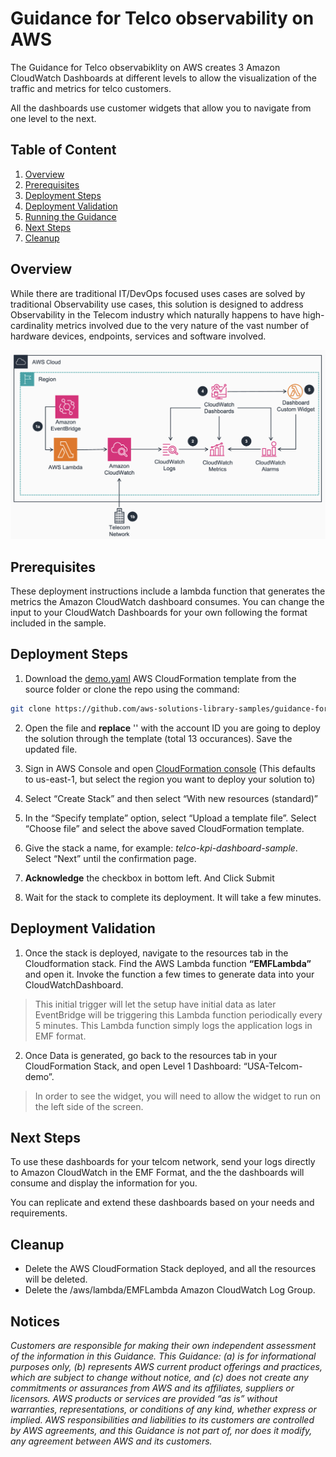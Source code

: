 # Guidance for Telco observability on AWS

The Guidance for Telco observabiklity on AWS creates 3 Amazon CloudWatch Dashboards at different levels to allow the visualization of the traffic and metrics for telco customers.

All the dashboards use customer widgets that allow you to navigate from one level to the next.

## Table of Content

1. [Overview](#overview)
2. [Prerequisites](#prerequisites)
3. [Deployment Steps](#deployment-steps)
4. [Deployment Validation](#deployment-validation)
5. [Running the Guidance](#running-the-guidance)
6. [Next Steps](#next-steps)
7. [Cleanup](#cleanup)


## Overview

While there are traditional IT/DevOps focused uses cases are solved by traditional Observability use cases, this solution is designed to address Observability in the Telecom industry which naturally happens to have high-cardinality metrics involved due to the very nature of the vast number of hardware devices, endpoints, services and software involved.

![](/assets/RA.png)

## Prerequisites

These deployment instructions include a lambda function that generates the metrics the Amazon CloudWatch dashboard consumes. You can change the input to your CloudWatch Dashboards for your own following the format included in the sample.

## Deployment Steps

1. Download the [demo.yaml](./source/demo.yaml) AWS CloudFormation template from the source folder or clone the repo using the command: 

```bash
git clone https://github.com/aws-solutions-library-samples/guidance-for-telco-observability-on-aws.git
```

2. Open the file and **replace** '<accountId>' with the account ID you are going to deploy the solution through the template (total 13 occurances). Save the updated file.

2. Sign in AWS Console and open [CloudFormation console](https://us-east-1.console.aws.amazon.com/cloudformation/home) (This defaults to us-east-1, but select the region you want to deploy your solution to)

3. Select “Create Stack” and then select “With new resources (standard)”

4. In the “Specify template” option, select “Upload a template file”. Select “Choose file” and select the above saved CloudFormation template.

5. Give the stack a name, for example: *telco-kpi-dashboard-sample*. Select “Next” until the confirmation page.

6. **Acknowledge** the checkbox in bottom left. And Click Submit

7. Wait for the stack to complete its deployment. It will take a few minutes.

## Deployment Validation

1. Once the stack is deployed, navigate to the resources tab in the Cloudformation stack. Find the AWS Lambda function **“EMFLambda”** and open it. Invoke the function a few times to generate data into your CloudWatchDashboard.

> This initial trigger will let the setup have initial data as later EventBridge will be triggering this Lambda function periodically every 5 minutes. This Lambda function simply logs the application logs in EMF format.

2. Once Data is generated, go back to the resources tab in your CloudFormation Stack, and open Level 1 Dashboard: “USA-Telcom-demo”.

> In order to see the widget, you will need to allow the widget to run on the left side of the screen.


## Next Steps

To use these dashboards for your telcom network, send your logs directly to Amazon CloudWatch in the EMF Format, and the the dashboards will consume and display the information for you.

You can replicate and extend these dashboards based on your needs and requirements.


## Cleanup

- Delete the AWS CloudFormation Stack deployed, and all the resources will be deleted.
- Delete the /aws/lambda/EMFLambda Amazon CloudWatch Log Group.

## Notices

*Customers are responsible for making their own independent assessment of the information in this Guidance. This Guidance: (a) is for informational purposes only, (b) represents AWS current product offerings and practices, which are subject to change without notice, and (c) does not create any commitments or assurances from AWS and its affiliates, suppliers or licensors. AWS products or services are provided “as is” without warranties, representations, or conditions of any kind, whether express or implied. AWS responsibilities and liabilities to its customers are controlled by AWS agreements, and this Guidance is not part of, nor does it modify, any agreement between AWS and its customers.*


